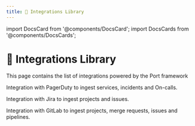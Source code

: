 ```yaml
---
title: 📝 Integrations Library
---
```


import DocsCard from '@components/DocsCard';
import DocsCards from '@components/DocsCards';

# 📝 Integrations Library

This page contains the list of integrations powered by the Port framework

<DocsCards>

<DocsCard header="PagerDuty" href="/intro/cli">
    <p>Integration with PagerDuty to ingest services, incidents and On-calls.</p>
</DocsCard>
<DocsCard header="Jira" href="/intro/cli">
    <p>Integration with Jira to ingest projects and issues.</p>
</DocsCard>
<DocsCard header="GitLab" href="/intro/cli">
    <p>Integration with GitLab to ingest projects, merge requests, issues and pipelines.</p>
</DocsCard>

</DocsCards>

